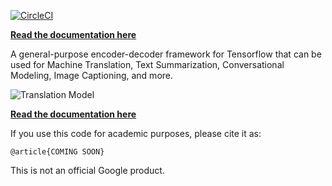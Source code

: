[![CircleCI](https://circleci.com/gh/google/seq2seq.svg?style=svg)](https://circleci.com/gh/google/seq2seq)

**[Read the documentation here](https://google.github.io/seq2seq)**

A general-purpose encoder-decoder framework for Tensorflow that can be used for Machine Translation, Text Summarization, Conversational Modeling, Image Captioning, and more.

![Translation Model](https://3.bp.blogspot.com/-3Pbj_dvt0Vo/V-qe-Nl6P5I/AAAAAAAABQc/z0_6WtVWtvARtMk0i9_AtLeyyGyV6AI4wCLcB/s1600/nmt-model-fast.gif)

**[Read the documentation here](https://google.github.io/seq2seq)**

If you use this code for academic purposes, please cite it as:

```
@article{COMING SOON}
```

This is not an official Google product.
